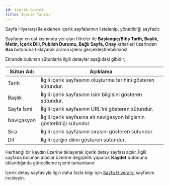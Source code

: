 ```yaml
---
id: icerik-tanimi
title: İçerik Tanımı
---
```


Sayfa Hiyerarşi ile eklenen içerik sayfalarının listelenip, yönetildiği sayfadır.

Sayfanın en üst kısmında yer alan filtreler ile **Başlangıç/Bitiş Tarih, Başlık, Metin, İçerik Dili, Publish Durumu, Bağlı Sayfa, Onay** kriterleri üzerinden **Ara** butonuna tıklayarak arama işlemi gerçekleştirebilirsiniz.

Ekranda bulunan sütunlarla ilgili detaylar aşağıdaki gibidir;

|Sütun Adı|Açıklama|
|--|--|
|Tarih|İlgili içerik sayfasının oluşturma tarihini gösteren sütundur.|
|Başlık|İlgili içerik sayfasının isim bilgisini gösteren sütundur.|
|Sayfa İsmi|İlgili içerik sayfasının URL'ini gösteren sütundur.|
|Navigasyon|İlgili içerik sayfasına ait navigasyon bilgisnin gösterildiği sütundur.|
|Sıra|İlgili içerik sayfasının sırasını gösteren sütundur.|
|Dil|İlgili içerğin dilini gösteren sütundur.|

Herhangi bir kaydın üzerine tıklayarak içerik detay sayfası açılır. İlgili sayfada bulunan alanlar üzerine değişiklik yaparak **Kaydet** butonuna tıklandığında güncelleme işlemi tamamlanır.

İçerik detay sayfasıyla ilgili daha fazla bilgi için [Sayfa Hiyerarşi](sayfa-hiyerarsi.md) sayfasını inceleyin.